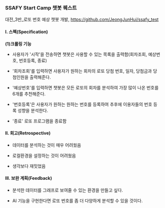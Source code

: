 ### SSAFY Start Camp 챗봇 퀘스트

대전_3반_로또 번호 예상 챗봇 개발, https://github.com/JeongJunHui/ssafy_test

#### I. 스펙(Specification)

<b>(1)크롤링 기능</b> 

* 사용자가 '시작'을 전송하면 챗봇은 사용할 수 있는 목록을 출력함(회차조회, 예상번호, 번호등록, 종료)

* '회차조회'를 입력하면 사용자가 원하는 회차의 로또 당첨 번호, 일자, 당첨금과 당첨인원을 출력해준다.

* '예상번호'를 입력하면 챗봇은 모든 로또의 회차를 분석하여 가장 많이 나온 번호를 6개를 추천해준다.

* '번호등록'은 사용자가 원하는 원하는 번호를 등록하여 추후에 이용자들의 번호 등록 성향을 분석한다.

* '종료' 로또 프로그램을 종료함

#### II. 회고(Retrospective)

* 데이터를 분석하는 것이 매우 어려웠음

* 로컬환경을 설정하는 것이 어려웠음

* 생각보다 재밋었음

#### III. 보완 계획(Feedback)

* 분석한 데이터를 그래프로 보여줄 수 있는 환경을 만들고 싶다.

* AI 기능을 구현한다면 로또 번호를 좀 더 다양하게 분석할 수 있을 것이다.
